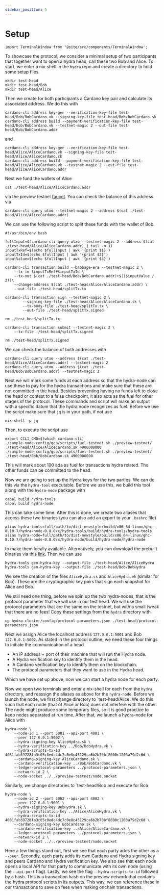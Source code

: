 ```yaml
---
sidebar_position: 5
---
```


# Setup

```mdx-code-block
import TerminalWindow from '@site/src/components/TerminalWindow';
```

To showcase the protocol, we consider a minimal setup of two participants that together want to open a hydra head, call these two Bob and Alice. To start, we enter a nix-shell in the `hydra` repo and create a directory to hold some setup files.

```
mkdir test-head
mkdir test-head/Bob
mkdir test-head/Alice
```

Then we create for both participants a Cardano key pair and calculate its associated address. We do this with

```
cardano-cli address key-gen --verification-key-file test-head/Bob/BobCardano.vk --signing-key-file test-head/Bob/BobCardano.sk
cardano-cli address build --payment-verification-key-file test-head/Bob/BobCardano.vk --testnet-magic 2 --out-file test-head/Bob/BobCardano.addr
```
and

```
cardano-cli address key-gen --verification-key-file test-head/Alice/AliceCardano.vk --signing-key-file test-head/Alice/AliceCardano.sk
cardano-cli address build --payment-verification-key-file test-head/Alice/AliceCardano.vk --testnet-magic 2 --out-file test-head/Alice/AliceCardano.addr
```
Next we fund the wallets of Alice 
```
cat ./test-head/Alice/AliceCardano.addr
```
via the preview testnet <a href="https://docs.cardano.org/cardano-testnet/tools/faucet">faucet</a>. You can check the balance of this address via
```
cardano-cli query utxo --testnet-magic 2 --address $(cat ./test-head/Alice/AliceCardano.addr)
```
We can use the following script to split these funds with the wallet of Bob.
```
#!/usr/bin/env bash

fullInput=$(cardano-cli query utxo --testnet-magic 2 --address $(cat ./test-head/Alice/AliceCardano.addr) | tail -n 1)
inputTxRef=$(echo $fullInput | awk '{print $1}')
inputTxId=$(echo $fullInput | awk '{print $2}')
inputValue=$(echo $fullInput | awk '{print $3}')

cardano-cli transaction build --babbage-era --testnet-magic 2 \
	--tx-in $inputTxRef#$inputTxId \
	--tx-out $(cat ./test-head/Bob/BobCardano.addr)+$(($inputValue / 2))\
	--change-address $(cat ./test-head/Alice/AliceCardano.addr) \
	--out-file ./test-head/splitTx.tx

cardano-cli transaction sign --testnet-magic 2 \
      	--signing-key-file ./test-head/Alice/AliceCardano.sk \
     	--tx-body-file ./test-head/splitTx.tx \
    	--out-file ./test-head/splitTx.signed

rm ./test-head/splitTx.tx

cardano-cli transaction submit --testnet-magic 2 \
	--tx-file ./test-head/splitTx.signed

rm ./test-head/splitTx.signed
```
We can check the balance of both addresses with
```
cardano-cli query utxo --address $(cat ./test-head/Alice/AliceCardano.addr) --testnet-magic 2
cardano-cli query utxo --address $(cat ./test-head/Bob/BobCardano.addr) --testnet-magic 2
```

Next we will mark some funds at each address so that the hydra-node can use these to pay for the hydra transactions and make sure that these are not committed in the head. Besides preventing having no funds left to close the head or contest to a false checkpoint, it also acts as the fuel for other stages of the protocol. These commands and script will make an output with a specific datum that the hydra node recognizes as fuel. Before we use the script make sure that `jq` is in your path, if not use
```
nix-shell -p jq
```
Then, to execute the script use
```
export CCLI_CMD=$(which cardano-cli)
./sample-node-config/gcp/scripts/fuel-testnet.sh ./preview-testnet/ ./test-head/Alice/AliceCardano.sk 4900000000
./sample-node-config/gcp/scripts/fuel-testnet.sh ./preview-testnet/ ./test-head/Bob/BobCardano.sk 4900000000
``` 
This will mark about 100 ada as fuel for transactions hydra related. The other funds can be committed to the head.

Now we are going to set up the Hydra keys for the two parties. We can do this via the `hydra-tool` executable. Before we use this, we build this tool along with the `hydra-node` package with 
```
cabal build hydra-tools
cabal build hydra-node
```
This can take some time. After this is done, we create two aliases that access these two binaries (you can also add an export to your `.bashrc` file)
```
alias hydra-tools=full/path/to/dist-newstyle/build/x86_64-linux/ghc-8.10.7/hydra-node-0.8.0/x/hydra-tools/build/hydra-tools/hydra-tools
alias hydra-node=full/path/to/dist-newstyle/build/x86_64-linux/ghc-8.10.7/hydra-node-0.8.0/x/hydra-node/build/hydra-node/hydra-node
```
to make them locally available. Alternatively, you can download the prebuilt binaries via this <a href="https://github.com/input-output-hk/hydra-poc/releases/tag/0.8.0">link</a>. Then we can use
```
hydra-tools gen-hydra-key --output-file ./test-head/Alice/AliceHydra
hydra-tools gen-hydra-key --output-file ./test-head/Bob/BobHydra
```
We see the creation of the files `AliceHydra.sk` and  `AliceHydra.vk` (similar for Bob). These are the cryptographic key pairs that sign each snapshot for Alice and Bob. 

We still need one thing, before we spin up the two hydra-nodes, that is the protocol parameter that we will use in our test head. We will use the protocol parameters that are the same on the testnet, but with a small tweak that there are no fees! Copy these settings from the `hydra` directory with
```
cp hydra-cluster/config/protocol-parameters.json ./test-head/protocol-parameters.json
```
Next we assign Alice the localhost address `127.0.0.1:5001` and Bob `127.0.0.1:5002`. As stated in the protocol outline, we need these four things to initiate the communication of a head

- An IP address + port of their machine that will run the Hydra node.
- A Hydra verification key to identify them in the head.
- A Cardano verification key to identify them on the blockchain.
- The protocol parameters that they want to use in the Hydra head. 

Which we have set up above, now we can start a hydra node for each party.
	
Now we open two terminals and enter a nix-shell for each from the `hydra` directory, and reassign the aliases as above for the `hydra-node`. Before we launch the node, we first change directory to `test-head/Alice. We do this such that each node (that of Alice or Bob) does not interfere with the other. The node might produce some temporary files, so it is good practice to keep nodes separated at run time. After that, we launch a hydra-node for Alice with 
```
hydra-node \
	--node-id 1 --port 5001 --api-port 4001 \
	--peer 127.0.0.1:5002 \
	--hydra-signing-key AliceHydra.sk \
	--hydra-verification-key ../Bob/BobHydra.vk \
	--hydra-scripts-tx-id 4081fab39728fa3c05c0edc4dc7c0e8c45129ca6b2b70bf8600c1203a79d2c6d \
	--cardano-signing-key AliceCardano.sk \
	--cardano-verification-key ../Bob/BobCardano.vk \
	--ledger-protocol-parameters ../protocol-parameters.json \
	--network-id 2 \
	--node-socket ../../preview-testnet/node.socket
```
Similarly, we change directories to `test-head/Bob and execute for Bob
```
hydra-node \
	--node-id 2 --port 5002 --api-port 4002 \
	--peer 127.0.0.1:5001 \
	--hydra-signing-key BobHydra.sk \
	--hydra-verification-key ../Alice/AliceHydra.vk \
	--hydra-scripts-tx-id 4081fab39728fa3c05c0edc4dc7c0e8c45129ca6b2b70bf8600c1203a79d2c6d \
	--cardano-signing-key BobCardano.sk \
	--cardano-verification-key ../Alice/AliceCardano.vk \
	--ledger-protocol-parameters ../protocol-parameters.json \
	--network-id 2 \
	--node-socket ../../preview-testnet/node.socket
```
Here a few things stand out, first we see that each party adds the other as a `--peer`. Secondly, each party adds its own Cardano and Hydra signing key and peers Cardano and Hydra verification key. We also see that each node opens a local API for that party to communicate with its own node (using the `--api-port` flag). Lastly, we see the flag `--hydra-scripts-tx-id` followed by a hash. This is a transaction hash on the preview network that contains the hydra protocol scripts in its outputs. This way, we can reference these in our transactions to save on fees when making onchain transactions. 
